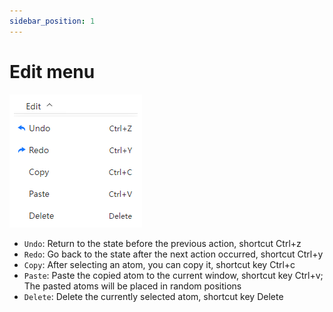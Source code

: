 ```yaml
---
sidebar_position: 1
---
```


# Edit menu

![Edit menu](../../nested/qstudio_manual_edit.png)

- `Undo`: Return to the state before the previous action, shortcut Ctrl+z
- `Redo`: Go back to the state after the next action occurred, shortcut Ctrl+y
- `Copy`: After selecting an atom, you can copy it, shortcut key Ctrl+c
- `Paste`: Paste the copied atom to the current window, shortcut key Ctrl+v; The pasted atoms will be placed in random positions
- `Delete`: Delete the currently selected atom, shortcut key Delete